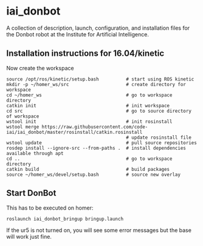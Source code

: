 # iai_donbot
A collection of description, launch, configuration, and installation files for the Donbot robot at the Institute for Artificial Intelligence. 

## Installation instructions for 16.04/kinetic

Now create the workspace
```
source /opt/ros/kinetic/setup.bash          # start using ROS kinetic
mkdir -p ~/homer_ws/src                     # create directory for workspace
cd ~/homer_ws                               # go to workspace directory
catkin init                                 # init workspace
cd src                                      # go to source directory of workspace
wstool init                                 # init rosinstall
wstool merge https://raw.githubusercontent.com/code-iai/iai_donbot/master/rosinstall/catkin.rosinstall
                                            # update rosinstall file
wstool update                               # pull source repositories
rosdep install --ignore-src --from-paths .  # install dependencies available through apt
cd ..                                       # go to workspace directory
catkin build                                # build packages
source ~/homer_ws/devel/setup.bash          # source new overlay
```

## Start DonBot

This has to be executed on homer:
```
roslaunch iai_donbot_bringup bringup.launch
```
If the ur5 is not turned on, you will see some error messages but the base will work just fine.